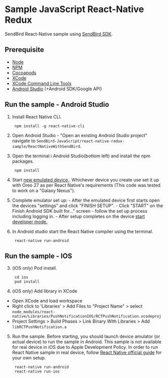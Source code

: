 # Sample JavaScript React-Native Redux

SendBird React-Native sample using [SendBird SDK](https://github.com/smilefam/SendBird-SDK-JavaScript).

## Prerequisite

- [Node](https://nodejs.org/en/)
- [NPM](https://www.npmjs.com/)
- [Cocoapods](https://cocoapods.org/)
- [XCode](https://developer.apple.com/xcode)
- [XCode Command Line Tools](https://facebook.github.io/react-native/docs/getting-started.html#xcode)
- [Android Studio](https://developer.android.com/studio/) (+Android SDK/Google API)

## Run the sample - Android Studio

1. Install React Native CLI.

        npm install -g react-native-cli

3. Open Android Studio - "Open an existing Android Studio project"  navigate to `SendBird-JavaScript/react-native-redux-sample/ReactNativeWithSendBird`.

2. Open the terminal i Android Studio(bottom left) and install the npm packages.

        npm install
        

3. Start [new emulated device.](https://developer.android.com/studio/run/managing-avds). Whichever device you create use set it up with Oreo 27 as per React Native's requirements (This code was tested to work on a "Galaxy Nexus").

5. Complete emulator set up: 
        - After the emulated device first starts open the devices "settings" and click "FINISH SETUP".
        - Click "START" on the  Finish Android SDK built for..." screen - follow the set up process including logging in.
        - After setup completes on the device [start developer mode.](https://developer.android.com/studio/debug/dev-options) 

6. In Android studio start the React Native compiler using the terminal.

        react-native run-android
        
        
## Run the sample - IOS

3. (iOS only) Pod install.

        cd ios
        pod install

4. (iOS only) Add library in XCode

- Open XCode and load workspace
- Right click to 'Libraries' > Add Files to "Project Name" > select `node_modules/react-native/Libraries/PushNotificationIOS/RCTPushNotification.xcodeproj`
- Project Settings > Build Phases > Link Binary With Libraries > Add `libRCTPushNotification.a`

5. Run the sample. Before starting, you should launch device amulator (or actual device) to run the sample in Android. This sample is not available for real device in iOS due to Apple Development Policy. In order to run React Native sample in real device, follow [React Native official guide](https://facebook.github.io/react-native/docs/running-on-device.html) for your own setup.

        react-native run-android
        react-native run-ios
